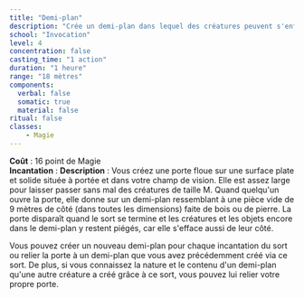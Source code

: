 ```yaml
---
title: "Demi-plan"
description: "Crée un demi-plan dans lequel des créatures peuvent s'enfermer."
school: "Invocation"
level: 4
concentration: false
casting_time: "1 action"
duration: "1 heure"
range: "18 mètres"
components:
  verbal: false
  somatic: true
  material: false
ritual: false
classes:
    - Magie  
---
```

**Coût** : 16 point de Magie  
**Incantation** : 
**Description** : Vous créez une porte floue sur une surface plate et solide située à portée et dans votre champ de vision. Elle est assez large pour laisser passer sans mal des créatures de taille M. Quand quelqu'un ouvre la porte, elle donne sur un demi-plan ressemblant à une pièce vide de 9 mètres de côté (dans toutes les dimensions) faite de bois ou de pierre. La porte disparaît quand le sort se termine et les créatures et les objets encore dans le demi-plan y restent piégés, car elle s'efface aussi de leur côté.

Vous pouvez créer un nouveau demi-plan pour chaque incantation du sort ou relier la porte à un demi-plan que vous avez précédemment créé via ce sort. De plus, si vous connaissez la nature et le contenu d'un demi-plan qu'une autre créature a créé grâce à ce sort, vous pouvez lui relier votre propre porte.
